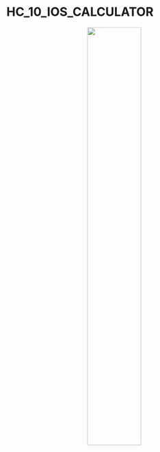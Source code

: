 # HC_10_IOS_CALCULATOR

<p align="center"><img src="https://user-images.githubusercontent.com/99876715/173158254-039483c8-0ec2-4e3a-a066-944cb9d66709.gif" width=50%/></p>
